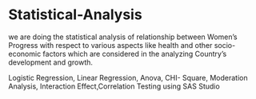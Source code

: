 # Statistical-Analysis
we are doing the statistical analysis of relationship between Women’s Progress with respect to various aspects like health and other socio-economic factors which are considered in the analyzing Country’s development and growth.

Logistic Regression, Linear Regression, Anova, CHI- Square, Moderation Analysis, Interaction Effect,Correlation Testing using SAS Studio
